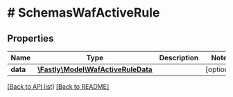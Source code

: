 # # SchemasWafActiveRule

## Properties

Name | Type | Description | Notes
------------ | ------------- | ------------- | -------------
**data** | [**\Fastly\Model\WafActiveRuleData**](WafActiveRuleData.md) |  | [optional]

[[Back to API list]](../../README.md#endpoints) [[Back to README]](../../README.md)
